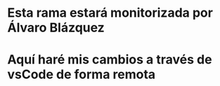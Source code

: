 # Esta rama estará monitorizada por Álvaro Blázquez
#
# Aquí haré mis cambios a través de vsCode de forma remota